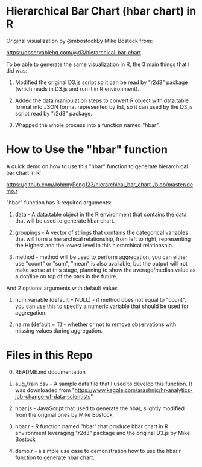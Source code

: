 # Hierarchical Bar Chart (hbar chart) in R

Original visualization by @mbostockBy Mike Bostock from:

https://observablehq.com/@d3/hierarchical-bar-chart

To be able to generate the same visualization in R, the 3 main things that I did was:

1. Modified the original D3.js script so it can be read by "r2d3" package (which reads in D3.js and run it in R environment).

2. Added the data manipulation steps to convert R object with data.table format into JSON format represented by list, so it can used by the D3.js script read by "r2d3" package.

3. Wrapped the whole process into a function named "hbar".

# How to Use the "hbar" function

A quick demo on how to use this "hbar" function to generate hierarchical bar chart in R:

https://github.com/JohnnyPeng123/hierarchical_bar_chart-/blob/master/demo.r

"hbar" function has 3 required arguments:

1. data - A data.table object in the R environment that contains the data that will be used to generate hbar chart.

2. groupings - A vector of strings that contains the categorical variables that will form a hierarchical relationship, from left to right, representing the Highest and the lowest level in this hierarchical relationship.

3. method - method will be used to perform aggregation, you can either use "count" or "sum", "mean" is also available, but the output will not make sense at this stage, planning to show the average/median value as a dot/line on top of the bars in the future.

And 2 optional arguments with default value:

1. num_variable (default = NULL) - if method does not equal to "count", you can use this to specify a numeric variable that should be used for aggregation.

2. na.rm (default = T) - whether or not to remove observations with missing values during aggregation.

# Files in this Repo

0. README.md documentation 

1. aug_train.csv - A sample data file that I used to develop this function. 
   It was downloaded from "https://www.kaggle.com/arashnic/hr-analytics-job-change-of-data-scientists"

2. hbar.js - JavaScript that used to generate the hbar, slightly modified from the original ones by Mike Bostock

3. hbar.r - R function named "hbar" that produce hbar chart in R environment leveraging "r2d3" package and the original D3.js by Mike Bostock

4. demo.r - a simple use case to demonstration how to use the hbar.r function to generate hbar chart.
